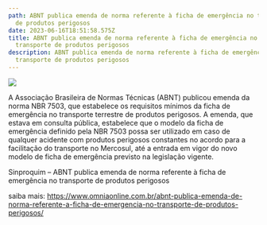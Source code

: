 ```yaml
---
path: ABNT publica emenda de norma referente à ficha de emergência no transporte
  de produtos perigosos
date: 2023-06-16T18:51:58.575Z
title: ABNT publica emenda de norma referente à ficha de emergência no
  transporte de produtos perigosos
description: ABNT publica emenda de norma referente à ficha de emergência no
  transporte de produtos perigosos
---
```

<!--StartFragment-->

![](https://cdn.omniaonline.com.br/wp-content/uploads/2023/06/Site-Linkedlin-Facebook-11.png)

<!--StartFragment-->

A Associação Brasileira de Normas Técnicas (ABNT) publicou emenda da norma NBR 7503, que estabelece os requisitos mínimos da ficha de emergência no transporte terrestre de produtos perigosos. A emenda, que estava em consulta pública, estabelece que o modelo da ficha de emergência definido pela NBR 7503 possa ser utilizado em caso de qualquer acidente com produtos perigosos constantes no acordo para a facilitação do transporte no Mercosul, até a entrada em vigor do novo modelo de ficha de emergência previsto na legislação vigente.

Sinproquim – ABNT publica emenda de norma referente à ficha de emergência no transporte de produtos perigosos

saiba mais: https://www.omniaonline.com.br/abnt-publica-emenda-de-norma-referente-a-ficha-de-emergencia-no-transporte-de-produtos-perigosos/

<!--EndFragment-->
